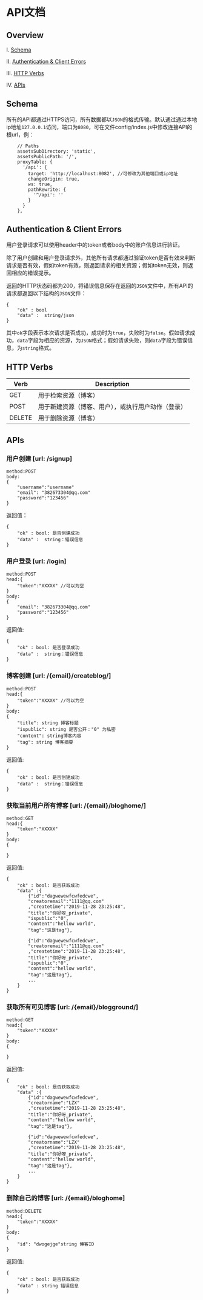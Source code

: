 # API文档

## Overview

Ⅰ. [Schema](##schema)

Ⅱ. [Authentication & Client Errors](##authentication-&-client-Errors)

Ⅲ. [HTTP Verbs](##http-verbs)

Ⅳ. [APIs](##apis)



## Schema 

所有的API都通过HTTPS访问，所有数据都以`JSON`的格式传输。默认通过通过本地ip地址`127.0.0.1`访问，端口为`8080`，可在文件config/index.js中修改连接API的根url，例：

```
    // Paths
    assetsSubDirectory: 'static',
    assetsPublicPath: '/',
    proxyTable: {
      '/api': {
        target: 'http://localhost:8082', //可修改为其他端口或ip地址
        changeOrigin: true,
        ws: true,
        pathRewrite: {
          '^/api': ''
        }
      }
    },
```



## Authentication & Client Errors

用户登录请求可以使用header中的token或者body中的账户信息进行验证。

除了用户创建和用户登录请求外，其他所有请求都通过验证token是否有效来判断请求是否有效，假如token有效，则返回请求的相关资源；假如token无效，则返回相应的错误提示。

返回的HTTP状态码都为200，将错误信息保存在返回的`JSON`文件中，所有API的请求都返回以下结构的`JSON`文件：

```
{
	"ok" : bool
	"data" :  string/json
}
```

其中`ok`字段表示本次请求是否成功，成功时为`true`，失败时为`false`。假如请求成功，`data`字段为相应的资源，为`JSON`格式；假如请求失败，则`data`字段为错误信息，为`string`格式。



## HTTP Verbs

| Verb   | Description                                        |
| ------ | -------------------------------------------------- |
| GET    | 用于检索资源（博客）                               |
| POST   | 用于新建资源（博客、用户），或执行用户动作（登录） |
| DELETE | 用于删除资源（博客）                               |



## APIs

### 用户创建 [url: /signup]

```
method:POST
body:
{
	"username":"username"
	"email": "382673304@qq.com"
	"password":"123456"
}
```
返回值：
```
{
	"ok" : bool: 是否创建成功
	"data" :  string：错误信息
}
```

### 用户登录 [url: /login]
```
method:POST
head:{
	"token":"XXXXX" //可以为空
}
body:
{
	"email": "382673304@qq.com"
	"password":"123456"
}
```
返回值:
```
{
	"ok" : bool: 是否登录成功
	"data" :  string：错误信息
}
```

### 博客创建 [url: /{email}/createblog/]
```
method:POST
head:{
	"token":"XXXXX" //可以为空
}
body:
{
	"title": string 博客标题
	"ispublic": string 是否公开："0" 为私密
	"content": string博客内容
	"tag": string 博客摘要
}
```
返回值:
```
{
	"ok" : bool: 是否创建成功
	"data" :  string：错误信息
}
```

### 获取当前用户所有博客 [url: /{email}/bloghome/]
```
method:GET
head:{
	"token":"XXXXX" 
}
body:
{
	
}
```
返回值:
```
{
	"ok" : bool: 是否获取成功
	"data" :{
		{"id":"dagwewewfcwfedcwe",
		"creatoremail":"1111@qq.com"
		,"createtime":"2019-11-28 23:25:48",
		"title":"你好呀_private",
		"ispublic":"0",
		"content":"hellow world",
		"tag":"这是tag"},
		
		{"id":"dagwewewfcwfedcwe",
		"creatoremail":"1111@qq.com"
		,"createtime":"2019-11-28 23:25:48",
		"title":"你好呀_private",
		"ispublic":"0",
		"content":"hellow world",
		"tag":"这是tag"},
		...
	}
}
```

### 获取所有可见博客 [url: /{email}/blogground/]
```
method:GET
head:{
	"token":"XXXXX" 
}
body:
{
	
}
```
返回值:
```
{
	"ok" : bool: 是否获取成功
	"data" :{
		{"id":"dagwewewfcwfedcwe",
		"creatorname":"LZX"
		,"createtime":"2019-11-28 23:25:48",
		"title":"你好呀_private",
		"content":"hellow world",
		"tag":"这是tag"},
		
		{"id":"dagwewewfcwfedcwe",
		"creatorname":"LZX"
		,"createtime":"2019-11-28 23:25:48",
		"title":"你好呀_private",
		"content":"hellow world",
		"tag":"这是tag"},
		...
	}
}
```

### 删除自己的博客 [url: /{email}/bloghome]
```
method:DELETE
head:{
	"token":"XXXXX" 
}
body:
{
	"id": "dwogejge"string 博客ID
}
```
返回值:
```
{
	"ok" : bool: 是否获取成功
	"data" : string 错误信息
}
```
